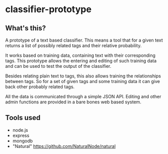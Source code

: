 # classifier-prototype

## What's this?

A prototype of a text based classifier. This means a tool that for a given text returns a list of possibly related tags and their relative probability.

It works based on training data, containing text with their corresponding tags. This prototype allows the entering and editing of such training data and can be used to test the output of the classifier.

Besides relating plain text to tags, this also allows training the relationships between tags. So for a set of given tags and some training data it can give back other probably related tags.

All the data is communicated through a simple JSON API. Editing and other admin functions are provided in a bare bones web based system.

## Tools used

- node.js
- express
- mongodb
- "Natural" https://github.com/NaturalNode/natural
